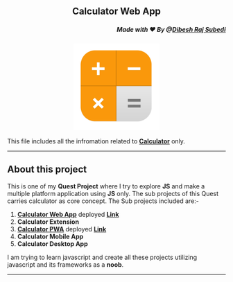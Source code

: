 ## <p align="center"> Calculator Web App 
##### <p align="right">Made with ❤️ By @[Dibesh Raj Subedi](https://github.com/itSubeDibesh)</p></p>

<p align="center">
<img  src="./WebApp/Assets/Images/favicon.png" width="200" alt="Calculator Logo" ></p>

This file includes all the infromation related to [**Calculator**](./) only.

---
## About this project
This is one of my __Quest Project__ where I try to explore **JS** and make a multiple platform application using **JS** only. The sub projects of this Quest carries  calculator as core concept. The Sub projects included are:-

1. [__Calculator Web App__](./WebApp) deployed [__Link__](https://calculator.quest.codemoker.com)
1. __Calculator Extension__
1. [__Calculator PWA__](./PWA) deployed [__Link__](https://calculator.quest.codemoker.com)
1. __Calculator Mobile App__
1. __Calculator Desktop App__

I am trying to learn javascript and create all these projects utilizing javascript and its frameworks as a __noob__. 

___
